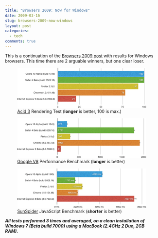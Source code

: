 ```yaml
---
title: "Browsers 2009: Now for Windows"
date: 2009-03-16
slug: browsers-2009-now-windows
layout: post
categories:
  - tech
comments: true
---
```


This is a continuation of the [Browsers 2009 post](/blog/2009/03/11/browsers-2009-we-have-winner/) with results for Windows browsers. 
This time there are 2 arguable winners, but one clear loser.

<!-- more -->

<figure>
  <img src="/images/illustrations/2009-03-16/browsers-2009-now-windows-1-Acid3.png">
  <figcaption><a href="http://acid3.acidtests.org/">Acid 3</a> Rendering Test (<strong>longer</strong> is better, 100 is max.)</figcaption>
</figure>


<figure>
  <img src="/images/illustrations/2009-03-16/browsers-2009-now-windows-2-V8.png">
  <figcaption><a href="http://v8.googlecode.com/svn/data/benchmarks/v3/run.html">Google V8</a> Performance Benchmark (<strong>longer</strong> is better)</figcaption>
</figure>


<figure>
  <img src="/images/illustrations/2009-03-16/browsers-2009-now-windows-3-SunSpider.png">
  <figcaption><a href="http://www2.webkit.org/perf/sunspider-0.9/sunspider.html">SunSpider</a> JavaScript Benchmark (<strong>shorter</strong> is better)</figcaption>
</figure>

***All tests performed 3 times and averaged, on a clean installation of Windows 7 (Beta build 7000) using a MacBook (2.4GHz 2 Duo, 2GB RAM).***